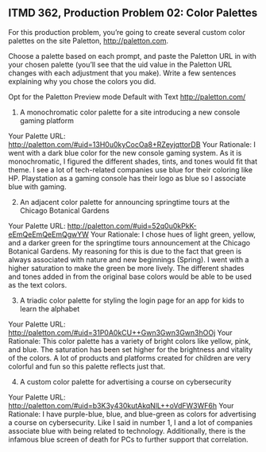 ## ITMD 362, Production Problem 02: Color Palettes

For this production problem, you’re going to create several custom color palettes on the site
Paletton, http://paletton.com.

Choose a palette based on each prompt, and paste the Paletton URL in with your chosen palette
(you’ll see that the uid value in the Paletton URL changes with each adjustment that you make).
Write a few sentences explaining why you chose the colors you did.

Opt for the Paletton Preview mode Default with Text http://paletton.com/

1. A monochromatic color palette for a site introducing a new console gaming platform

Your Palette URL: http://paletton.com/#uid=13H0u0kyCocOa8+RZeyjqttorDB
Your Rationale: I went with a dark blue color for the new console gaming system.
As it is monochromatic, I figured the different shades, tints, and tones would
fit that theme. I see a lot of tech-related companies use blue for their coloring
like HP. Playstation as a gaming console has their logo as blue so I associate
blue with gaming.

2. An adjacent color palette for announcing springtime tours at the Chicago Botanical Gardens

Your Palette URL: http://paletton.com/#uid=52q0u0kPkK-eEmQeEmQeEmQgwYW
Your Rationale: I chose hues of light green, yellow, and a darker green for the
springtime tours announcement at the Chicago Botanical Gardens. My reasoning for
this is due to the fact that green is always associated with nature and new
beginnings (Spring). I went with a higher saturation to make the green be more
lively. The different shades and tones added in from the original base colors
would be able to be used as the text colors.

3. A triadic color palette for styling the login page for an app for kids to learn the alphabet

Your Palette URL: http://paletton.com/#uid=31P0A0kCU++Gwn3Gwn3Gwn3hOOj
Your Rationale: This color palette has a variety of bright colors like yellow,
pink, and blue. The saturation has been set higher for the brightness and vitality
of the colors. A lot of products and platforms created for children are very
colorful and fun so this palette reflects just that. 

4. A custom color palette for advertising a course on cybersecurity

Your Palette URL: http://paletton.com/#uid=b3K3y430kutAkqNlL++oVdFW3WF6h
Your Rationale: I have purple-blue, blue, and blue-green as colors for
advertising a course on cybersecurity. Like I said in number 1, I and a lot of
companies associate blue with being related to technology. Additionally, there
is the infamous blue screen of death for PCs to further support that correlation.
